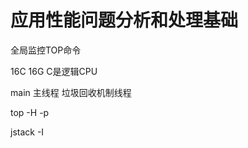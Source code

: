 # 应用性能问题分析和处理基础

全局监控TOP命令

16C 16G C是逻辑CPU

main 主线程 
垃圾回收机制线程

top -H -p <pid>

jstack -I <pid>



